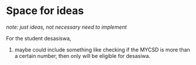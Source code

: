 # Space for ideas
*note: just ideas, not necessary need to implement*

For the student desasiswa, 
1. maybe could include something like checking if the MYCSD is more than a certain number, then only will be eligible for desasiwa. 
